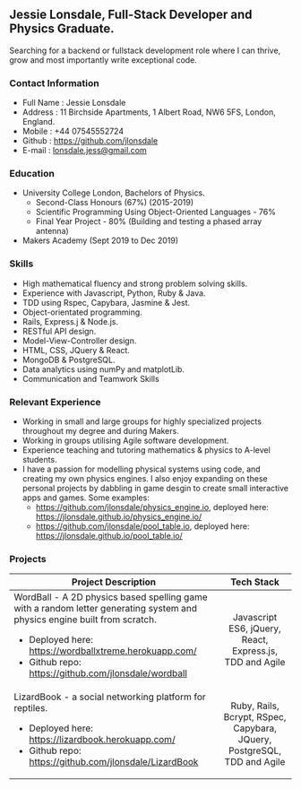 ## Jessie Lonsdale, Full-Stack Developer and Physics Graduate.

Searching for a backend or fullstack development role where I can thrive, grow and most importantly write exceptional code.

### Contact Information

* Full Name : Jessie Lonsdale
* Address   : 11 Birchside Apartments, 1 Albert Road, NW6 5FS, London, England.
* Mobile    : +44 07545552724
* Github    : https://github.com/jlonsdale
* E-mail    : lonsdale.jess@gmail.com

### Education

* University College London, Bachelors of Physics.
  * Second-Class Honours (67%) (2015-2019)
  * Scientific Programming Using Object-Oriented Languages - 76%
  * Final Year Project - 80% (Building and testing a phased array antenna)
* Makers Academy (Sept 2019 to Dec 2019)

### Skills

* High mathematical fluency and strong problem solving skills.
* Experience with Javascript, Python, Ruby & Java.
* TDD using Rspec, Capybara, Jasmine & Jest.
* Object-orientated programming.
* Rails, Express.j & Node.js.
* RESTful API design.
* Model-View-Controller design.
* HTML, CSS, JQuery & React.
* MongoDB & PostgreSQL.
* Data analytics using numPy and matplotLib.
* Communication and Teamwork Skills

### Relevant Experience 

* Working in small and large groups for highly specialized projects throughout my degree and during Makers.
* Working in groups utilising Agile software development.
* Experience teaching and tutoring mathematics & physics to A-level students.
* I have a passion for modelling physical systems using code, and creating my own physics engines. I also enjoy expanding on these personal projects by dabbling in game desgin to create small interactive apps and games. Some examples: 
  * https://github.com/jlonsdale/physics_engine.io, deployed here: https://jlonsdale.github.io/physics_engine.io/
  * https://github.com/jlonsdale/pool_table.io, deployed here: https://jlonsdale.github.io/pool_table.io/
  
### Projects

| Project Description | Tech Stack |
| --------------------|:-------------:|
| WordBall - A 2D physics based spelling game with a random letter generating system and physics engine built from scratch. <ul><li>Deployed here: https://wordballxtreme.herokuapp.com/ </li><li>Github repo: https://github.com/jlonsdale/wordball </li></ul>|Javascript ES6, jQuery, React, Express.js, TDD and Agile|
| LizardBook - a social networking platform for reptiles.  <ul><li>Deployed here: https://lizardbook.herokuapp.com/ </li><li>Github repo: https://github.com/jlonsdale/LizardBook </li></ul>|Ruby, Rails, Bcrypt, RSpec, Capybara, JQuery, PostgreSQL, TDD and Agile |

